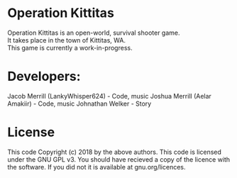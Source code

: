 # Operation Kittitas
 Operation Kittitas is an open-world, survival shooter game.  
 It takes place in the town of Kittitas, WA.  
 This game is currently a work-in-progress.  
# Developers:
 Jacob Merrill \(LankyWhisper624\) - Code, music
 Joshua Merrill \(Aelar Amakiir\) - Code, music
 Johnathan Welker - Story
# License
  This code Copyright (c) 2018 by the above authors. This code is licensed under the GNU GPL v3. You should have recieved a copy of the licence with the software. If you did not it is available at gnu.org/licences. 